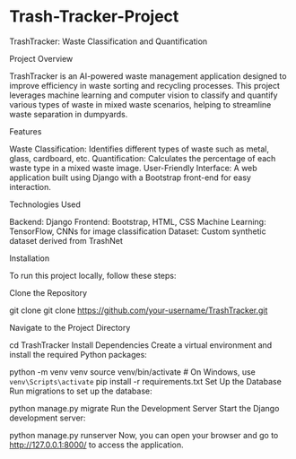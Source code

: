 # Trash-Tracker-Project
TrashTracker: Waste Classification and Quantification

Project Overview

TrashTracker is an AI-powered waste management application designed to improve efficiency in waste sorting and recycling processes. This project leverages machine learning and computer vision to classify and quantify various types of waste in mixed waste scenarios, helping to streamline waste separation in dumpyards.

Features

Waste Classification: Identifies different types of waste such as metal, glass, cardboard, etc. Quantification: Calculates the percentage of each waste type in a mixed waste image. User-Friendly Interface: A web application built using Django with a Bootstrap front-end for easy interaction.

Technologies Used

Backend: Django Frontend: Bootstrap, HTML, CSS Machine Learning: TensorFlow, CNNs for image classification Dataset: Custom synthetic dataset derived from TrashNet

Installation

To run this project locally, follow these steps:

Clone the Repository

git clone git clone https://github.com/your-username/TrashTracker.git

Navigate to the Project Directory

cd TrashTracker
Install Dependencies Create a virtual environment and install the required Python packages:

python -m venv venv
source venv/bin/activate   # On Windows, use `venv\Scripts\activate`
pip install -r requirements.txt
Set Up the Database Run migrations to set up the database:

python manage.py migrate
Run the Development Server Start the Django development server:

python manage.py runserver
Now, you can open your browser and go to http://127.0.0.1:8000/ to access the application.

